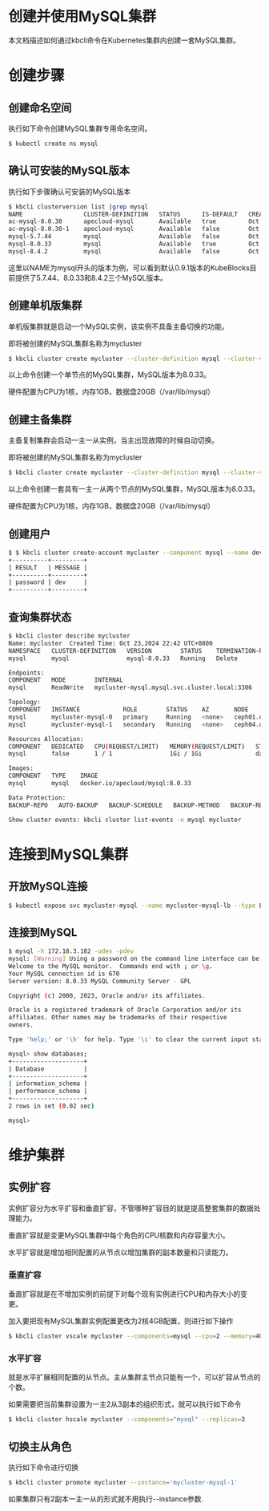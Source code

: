 # 创建并使用MySQL集群

本文档描述如何通过kbcli命令在Kubernetes集群内创建一套MySQL集群。

# 创建步骤

## 创建命名空间

执行如下命令创建MySQL集群专用命名空间。

```bash
$ kubectl create ns mysql
```

## 确认可安装的MySQL版本

执行如下步骤确认可安装的MySQL版本

```bash
$ kbcli clusterversion list |grep mysql
NAME                 CLUSTER-DEFINITION   STATUS      IS-DEFAULT   CREATED-TIME
ac-mysql-8.0.30      apecloud-mysql       Available   true         Oct 21,2024 18:07 UTC+0800
ac-mysql-8.0.30-1    apecloud-mysql       Available   false        Oct 21,2024 18:07 UTC+0800
mysql-5.7.44         mysql                Available   false        Oct 21,2024 18:07 UTC+0800
mysql-8.0.33         mysql                Available   true         Oct 21,2024 18:07 UTC+0800
mysql-8.4.2          mysql                Available   false        Oct 21,2024 18:07 UTC+0800
```

这里以NAME为mysql开头的版本为例，可以看到默认0.9.1版本的KubeBlocks目前提供了5.7.44、8.0.33和8.4.2三个MySQL版本。

## 创建单机版集群

单机版集群就是启动一个MySQL实例，该实例不具备主备切换的功能。

即将被创建的MySQL集群名称为mycluster

```bash
$ kbcli cluster create mycluster --cluster-definition mysql --cluster-version mysql-8.0.33 --pvc type=mysql,name=data,mode=ReadWriteOnce,size=20Gi --set cpu=1,memory=1Gi,replicas=1
```

以上命令创建一个单节点的MySQL集群，MySQL版本为8.0.33。

硬件配置为CPU为1核，内存1GB，数据盘20GB（/var/lib/mysql）

## 创建主备集群

主备复制集群会启动一主一从实例，当主出现故障的时候自动切换。

即将被创建的MySQL集群名称为mycluster

```bash
$ kbcli cluster create mycluster --cluster-definition mysql --cluster-version mysql-8.0.33 --pvc type=mysql,name=data,mode=ReadWriteOnce,size=20Gi --set cpu=1,memory=1Gi,replicas=2

```

以上命令创建一套具有一主一从两个节点的MySQL集群，MySQL版本为8.0.33。

硬件配置为CPU为1核，内存1GB，数据盘20GB（/var/lib/mysql）

## 创建用户

```bash
$ $ kbcli cluster create-account mycluster --component mysql --name dev --password dev
+----------+---------+
| RESULT   | MESSAGE |
+----------+---------+
| password | dev     |
+----------+---------+
```

## 查询集群状态

```bash
$ kbcli cluster describe mycluster
Name: mycluster	 Created Time: Oct 23,2024 22:42 UTC+0800
NAMESPACE   CLUSTER-DEFINITION   VERSION        STATUS    TERMINATION-POLICY
mysql       mysql                mysql-8.0.33   Running   Delete

Endpoints:
COMPONENT   MODE        INTERNAL                                       EXTERNAL
mysql       ReadWrite   mycluster-mysql.mysql.svc.cluster.local:3306   <none>

Topology:
COMPONENT   INSTANCE            ROLE        STATUS    AZ       NODE                           CREATED-TIME
mysql       mycluster-mysql-0   primary     Running   <none>   ceph01.dev1.lab/172.18.3.191   Oct 23,2024 22:42 UTC+0800
mysql       mycluster-mysql-1   secondary   Running   <none>   ceph04.dev1.lab/172.18.3.194   Oct 23,2024 22:42 UTC+0800

Resources Allocation:
COMPONENT   DEDICATED   CPU(REQUEST/LIMIT)   MEMORY(REQUEST/LIMIT)   STORAGE-SIZE   STORAGE-CLASS
mysql       false       1 / 1                1Gi / 1Gi               data:20Gi      local-path

Images:
COMPONENT   TYPE    IMAGE
mysql       mysql   docker.io/apecloud/mysql:8.0.33

Data Protection:
BACKUP-REPO   AUTO-BACKUP   BACKUP-SCHEDULE   BACKUP-METHOD   BACKUP-RETENTION   RECOVERABLE-TIME

Show cluster events: kbcli cluster list-events -n mysql mycluster
```

# 连接到MySQL集群


## 开放MySQL连接

```bash
$ kubectl expose svc mycluster-mysql --name mycluster-mysql-lb --type LoadBalancer --port 3306 --target-port 3306
```


## 连接到MySQL

```bash
$ mysql -h 172.18.3.182 -udev -pdev
mysql: [Warning] Using a password on the command line interface can be insecure.
Welcome to the MySQL monitor.  Commands end with ; or \g.
Your MySQL connection id is 670
Server version: 8.0.33 MySQL Community Server - GPL

Copyright (c) 2000, 2023, Oracle and/or its affiliates.

Oracle is a registered trademark of Oracle Corporation and/or its
affiliates. Other names may be trademarks of their respective
owners.

Type 'help;' or '\h' for help. Type '\c' to clear the current input statement.

mysql> show databases;
+--------------------+
| Database           |
+--------------------+
| information_schema |
| performance_schema |
+--------------------+
2 rows in set (0.02 sec)

mysql>
```


# 维护集群

## 实例扩容

实例扩容分为水平扩容和垂直扩容，不管哪种扩容目的就是提高整套集群的数据处理能力。

垂直扩容就是变更MySQL集群中每个角色的CPU核数和内存容量大小。

水平扩容就是增加相同配置的从节点以增加集群的副本数量和只读能力。

### 垂直扩容

垂直扩容就是在不增加实例的前提下对每个现有实例进行CPU和内存大小的变更。

加入要把现有MySQL集群实例配置更改为2核4GB配置，则进行如下操作

```bash
$ kbcli cluster vscale mycluster --components=mysql --cpu=2 --memory=4Gi 
```

### 水平扩容

就是水平扩展相同配置的从节点。主从集群主节点只能有一个，可以扩容从节点的个数。

如果需要把当前集群设置为一主2从3副本的组织形式，就可以执行如下命令

```bash
$ kbcli cluster hscale mycluster --components="mysql" --replicas=3
```

## 切换主从角色

执行如下命令进行切换

```bash
$ kbcli cluster promote mycluster --instance='mycluster-mysql-1'
```

如果集群只有2副本一主一从的形式就不用执行--instance参数.